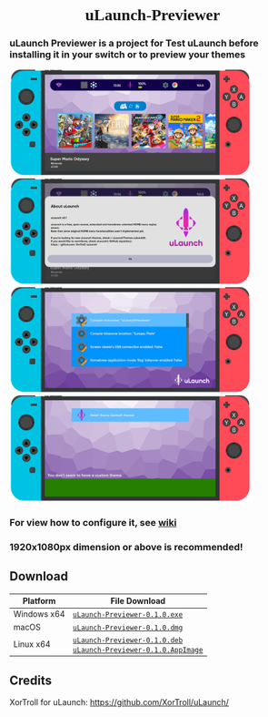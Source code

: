 <h1 align="center" style="font-family: 'Font';">uLaunch-Previewer</h1>

<h3>uLaunch Previewer is a project for Test uLaunch before installing it in your switch or to preview your themes</h3>

<img src="screenshot/s1.png" width="425"/> <img src="screenshot/s2.png" width="425"/>
<img src="screenshot/s3.png" width="425"/> <img src="screenshot/s4.png" width="425"/>

### For view how to configure it, see [wiki](https://github.com/IcosaSwitch/uLaunch-Previewer/wiki)
<h3 style="font-type:bold">1920x1080px dimension or above is recommended!</h3>

## Download

| Platform | File Download |
| -------- | ---- |
| Windows x64 | [`uLaunch-Previewer-0.1.0.exe`](https://github.com/IcosaSwitch/uLaunch-Previewer/releases/download/v0.1/uLaunch-Previewer-0.1.0.exe) |
| macOS | [`uLaunch-Previewer-0.1.0.dmg`](https://github.com/IcosaSwitch/uLaunch-Previewer/releases/download/v0.1/uLaunch-Previewer-0.1.0.dmg) |
| Linux x64 | [`uLaunch-Previewer-0.1.0.deb`](https://github.com/IcosaSwitch/uLaunch-Previewer/releases/download/v0.1/uLaunch-Previewer-0.1.0.deb)<br>[`uLaunch-Previewer-0.1.0.AppImage`](https://github.com/IcosaSwitch/uLaunch-Previewer/releases/download/v0.1/uLaunch-Previewer-0.1.0.AppImage) |

## Credits

XorTroll for uLaunch: https://github.com/XorTroll/uLaunch/
